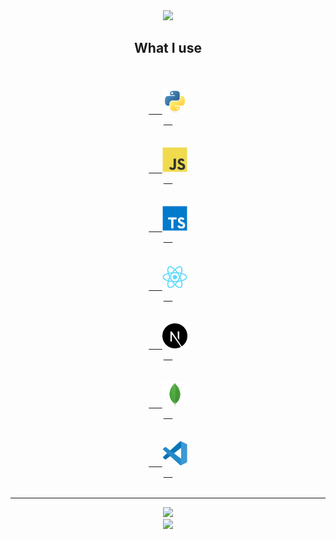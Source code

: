 <div align="center">
 <img src="https://github-widgetbox.vercel.app/api/profile?username=Keksiqc&data=followers,repositories,stars,commits" />
</div>

<h2 align="center">What I use</h2>

<div align="center">
 <code>
  <a href="https://www.python.org/" target="_blank">
   <img src="https://raw.githubusercontent.com/devicons/devicon/master/icons/python/python-original.svg" height="40" alt="Python">
  </a>
 </code>
 <code>
  <a href="https://www.w3schools.com/js/default.asp" target="_blank">
   <img src="https://raw.githubusercontent.com/devicons/devicon/master/icons/javascript/javascript-original.svg" height="40" alt="JavaScript">
  </a>
 </code>
 <code>
  <a href="https://www.typescriptlang.org/" target="_blank">
   <img src="https://raw.githubusercontent.com/devicons/devicon/master/icons/typescript/typescript-original.svg" height="40" alt="TypeScript">
  </a>
 </code>
 <code>
  <a href="https://reactjs.org/" target="_blank">
   <img src="https://raw.githubusercontent.com/devicons/devicon/3cc47643ba2a2a87819fdd312552b0e79743ce98/icons/react/react-original.svg" height="40" alt="React">
  </a>
 </code>
 <code>
  <a href="https://nextjs.org/" target="_blank">
   <img src="https://raw.githubusercontent.com/devicons/devicon/3cc47643ba2a2a87819fdd312552b0e79743ce98/icons/nextjs/nextjs-original.svg" height="40" alt="Next.js">
  </a>
 </code>
 <code>
  <a href="https://www.mongodb.com/" target="_blank">
   <img src="https://raw.githubusercontent.com/devicons/devicon/3cc47643ba2a2a87819fdd312552b0e79743ce98/icons/mongodb/mongodb-original.svg" height="40" alt="MongoDB">
  </a>
 </code>
 <code>
  <a href="https://code.visualstudio.com/" target="_blank">
   <img src="https://raw.githubusercontent.com/devicons/devicon/3cc47643ba2a2a87819fdd312552b0e79743ce98/icons/vscode/vscode-original.svg" height="40" alt="VSCode">
  </a>
 </code>
</div>


<hr>

<div align="center">
 <img width=500; src="https://github-readme-stats.vercel.app/api?username=Keksiqc&show_icons=true&hide=issues&icon_color=C9D1D9&hide_border=false&title_color=C9D1D9&bg_color=0D1117&theme=dark"> <br />
 <img width=500; src="https://github-readme-stats.vercel.app/api/top-langs/?username=Keksiqc&layout=compact&bg_color=0D1117&theme=dark">
</div>

